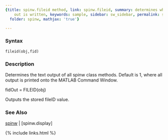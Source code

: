 ```yaml
---
{title: spinw.fileid method, link: spinw.fileid, summary: determines where the text
    out is written, keywords: sample, sidebar: sw_sidebar, permalink: spinw_fileid.html,
  folder: spinw, mathjax: 'true'}

---
```


### Syntax

`fileid(obj,fid)`

### Description

Determines the text output of all spinw class methods. Default
is 1, where all output is printed onto the MATLAB Command
Window.
 
fidOut = FILEID(obj)
 
Outputs the stored fileID value.
 

### See Also

[spinw](spinw.html) \| [spinw.display]

{% include links.html %}
